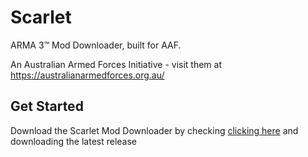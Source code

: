 # Scarlet

ARMA 3&trade; Mod Downloader, built for AAF.

An Australian Armed Forces Initiative - visit them at https://australianarmedforces.org.au/

## Get Started

Download the Scarlet Mod Downloader by checking [clicking here](https://github.com/sifex/scarlet/releases) and downloading the latest release

 

